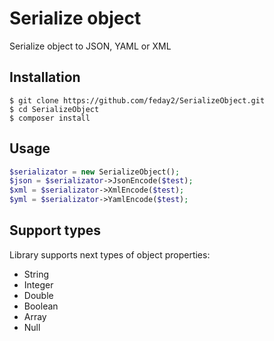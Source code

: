 # Serialize object
Serialize object to JSON, YAML or XML

## Installation ##

    $ git clone https://github.com/feday2/SerializeObject.git
    $ cd SerializeObject
    $ composer install

## Usage ##
```php
$serializator = new SerializeObject();
$json = $serializator->JsonEncode($test);
$xml = $serializator->XmlEncode($test);
$yml = $serializator->YamlEncode($test);
```
## Support types ##
Library supports next types of object properties:

* String
* Integer
* Double
* Boolean
* Array
* Null
